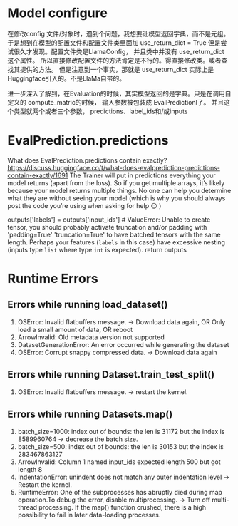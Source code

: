 # Model configure 
在修改config 文件/对象时，遇到个问题，我想要让模型返回字典，而不是元组。于是想到在模型的配置文件和配置文件类里面加 
use_return_dict = True
但是尝试很久才发现。配置文件类是LlamaConfig， 并且类中并没有 use_return_dict 这个属性。
所以直接修改配置文件的方法肯定是不行的。得直接修改类。或者查找其提供的方法。
但是注意到一个事实，那就是 use_return_dict 实际上是Huggingface引入的。不是LlaMa自带的。

进一步深入了解到，在Evaluation的时候，其实模型返回的是字典。只是在调用自定义的 compute_matric的时候，
输入参数被包装成 EvalPredictionl了。 并且这个类型就两个或者三个参数，
predictions、label_ids和/或inputs

# EvalPrediction.predictions
What does EvalPrediction.predictions contain exactly?
https://discuss.huggingface.co/t/what-does-evalprediction-predictions-contain-exactly/1691
The Trainer will put in predictions everything your model returns (apart from the loss). 
So if you get multiple arrays, it’s likely because your model returns multiple things. 
No one can help you determine what they are without seeing your model 
(which is why you should always post the code you’re using when asking for help :wink: )

outputs['labels'] = outputs['input_ids'] # ValueError: Unable to create tensor, you should probably activate truncation and/or padding with 'padding=True' 'truncation=True' to have batched tensors with the same length. Perhaps your features (`labels` in this case) have excessive nesting (inputs type `list` where type `int` is expected).
return outputs
# Runtime Errors
## Errors while running load_dataset()
1. OSError: Invalid flatbuffers message. -> Download data again, OR Only load a small amount of data, OR reboot
2. ArrowInvalid: Old metadata version not supported
3. DatasetGenerationError: An error occurred while generating the dataset 
4. OSError: Corrupt snappy compressed data. -> Download data again

## Errors while running Dataset.train_test_split()
1. OSError: Invalid flatbuffers message. -> restart the kernel.

## Errors while running Datasets.map()
1. batch_size=1000: index out of bounds: the len is 31172 but the index is 8589960764 -> decrease the batch size.
2. batch_size=500:  index out of bounds: the len is 30153 but the index is 283467863127
3. ArrowInvalid: Column 1 named input_ids expected length 500 but got length 8
4. IndentationError: unindent does not match any outer indentation level -> Restart the kernel.
5. RuntimeError: One of the subprocesses has abruptly died during map operation.To debug the error, disable multiprocessing. -> Turn off multi-thread processing.
If the map() function crushed, there is a high possibility to fail in later data-loading processes.


